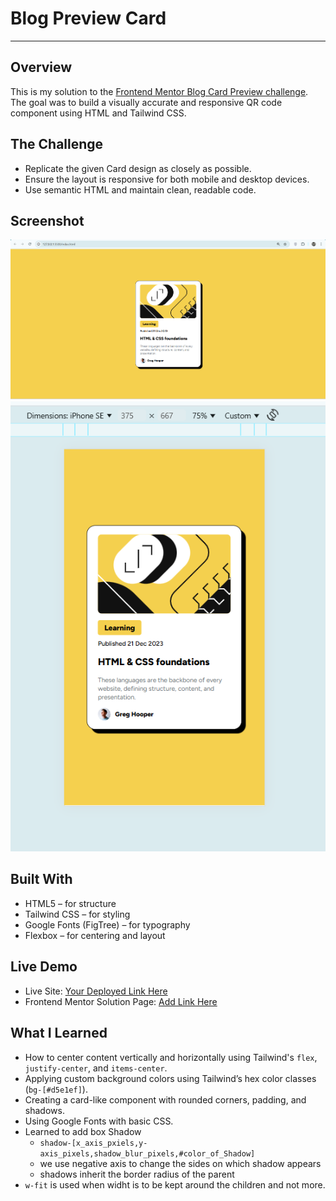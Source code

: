 # Blog Preview Card

---

## Overview

This is my solution to the [Frontend Mentor Blog Card Preview challenge](https://www.frontendmentor.io/challenges/blog-preview-card-ckPaj01IcS).  
The goal was to build a visually accurate and responsive QR code component using HTML and Tailwind CSS.

## The Challenge

- Replicate the given Card design as closely as possible.
- Ensure the layout is responsive for both mobile and desktop devices.
- Use semantic HTML and maintain clean, readable code.

## Screenshot

![Project Screenshot](assets\images\image_desktop.png)
![Project Screenshot Mobile](assets\images\image_mobile.png)

## Built With

- HTML5 – for structure
- Tailwind CSS – for styling
- Google Fonts (FigTree) – for typography
- Flexbox – for centering and layout

## Live Demo

- Live Site: [Your Deployed Link Here](#)
- Frontend Mentor Solution Page: [Add Link Here](#)

## What I Learned

- How to center content vertically and horizontally using Tailwind's `flex`, `justify-center`, and `items-center`.
- Applying custom background colors using Tailwind’s hex color classes (`bg-[#d5e1ef]`).
- Creating a card-like component with rounded corners, padding, and shadows.
- Using Google Fonts with basic CSS.
- Learned to add box Shadow
  - `shadow-[x_axis_pxiels,y-axis_pixels,shadow_blur_pixels,#color_of_Shadow]`
  - we use negative axis to change the sides on which shadow appears
  - shadows inherit the border radius of the parent
- `w-fit` is used when widht is to be kept around the children and not more.
